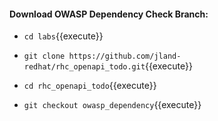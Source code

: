 #### Download OWASP Dependency Check Branch:


  - `cd labs`{{execute}}

  - `git clone https://github.com/jland-redhat/rhc_openapi_todo.git`{{execute}}

  - `cd rhc_openapi_todo`{{execute}}

  - `git checkout owasp_dependency`{{execute}}

